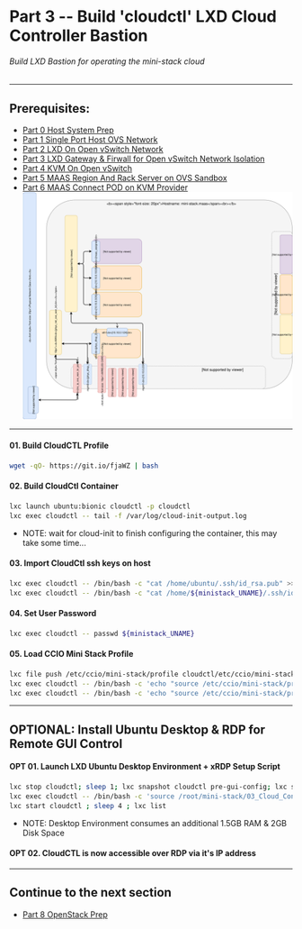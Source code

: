 # Part 3 -- Build 'cloudctl' LXD Cloud Controller Bastion
###### Build LXD Bastion for operating the mini-stack cloud
-------
## Prerequisites:
- [Part 0 Host System Prep]
- [Part 1 Single Port Host OVS Network]
- [Part 2 LXD On Open vSwitch Network]
- [Part 3 LXD Gateway & Firwall for Open vSwitch Network Isolation]
- [Part 4 KVM On Open vSwitch]
- [Part 5 MAAS Region And Rack Server on OVS Sandbox]
- [Part 6 MAAS Connect POD on KVM Provider]
![CCIO Hypervisor - JujuCTL Cloud Controller](web/drawio/juju_maas_cloud_controller.svg)
-------
#### 01. Build CloudCTL Profile
````sh
wget -qO- https://git.io/fjaWZ | bash
````
#### 02. Build CloudCtl Container
````sh
lxc launch ubuntu:bionic cloudctl -p cloudctl
lxc exec cloudctl -- tail -f /var/log/cloud-init-output.log
````
  - NOTE: wait for cloud-init to finish configuring the container, this may take some time...
#### 03. Import CloudCtl ssh keys on host
````sh
lxc exec cloudctl -- /bin/bash -c "cat /home/ubuntu/.ssh/id_rsa.pub" >>/root/.ssh/authorized_keys
lxc exec cloudctl -- /bin/bash -c "cat /home/${ministack_UNAME}/.ssh/id_rsa.pub" >>/root/.ssh/authorized_keys
````
#### 04. Set User Password
````sh
lxc exec cloudctl -- passwd ${ministack_UNAME}
````
#### 05. Load CCIO Mini Stack Profile
````sh
lxc file push /etc/ccio/mini-stack/profile cloudctl/etc/ccio/mini-stack/
lxc exec cloudctl -- /bin/bash -c 'echo "source /etc/ccio/mini-stack/profile" >>/root/.bashrc'
lxc exec cloudctl -- /bin/bash -c 'echo "source /etc/ccio/mini-stack/profile" >>/home/${ministack_UNAME}/.bashrc'
````
-------
## OPTIONAL: Install Ubuntu Desktop & RDP for Remote GUI Control
#### OPT 01. Launch LXD Ubuntu Desktop Environment + xRDP Setup Script
```sh
lxc stop cloudctl; sleep 1; lxc snapshot cloudctl pre-gui-config; lxc start cloudctl
lxc exec cloudctl -- /bin/bash -c 'source /root/mini-stack/03_Cloud_Controller_Bastion/aux/install-ubuntu-minimal-xrdp.sh'
lxc start cloudctl ; sleep 4 ; lxc list
```
  - NOTE: Desktop Environment consumes an additional 1.5GB RAM & 2GB Disk Space
#### OPT 02. CloudCTL is now accessible over RDP via it's IP address
-------
## Continue to the next section
- [Part 8 OpenStack Prep]
<!-- Markdown link & img dfn's -->
[Part 0 Host System Prep]: ../0_Host_System_Prep
[Part 1 Single Port Host OVS Network]: ../1_Single_Port_Host-Open_vSwitch_Network_Configuration
[Part 2 LXD On Open vSwitch Network]: ../2_LXD-On-OVS
[Part 3 LXD Gateway & Firwall for Open vSwitch Network Isolation]: ../3_LXD_Network_Gateway
[Part 4 KVM On Open vSwitch]: ../4_KVM_On_Open_vSwitch
[Part 5 MAAS Region And Rack Server on OVS Sandbox]: ../5_MAAS-Rack_And_Region_Ctl-On-Open_vSwitch
[Part 6 MAAS Connect POD on KVM Provider]: ../6_MAAS-Connect_POD_KVM-Provider
[Part 7 Juju MAAS Cloud]: ../7_Juju_MAAS_Cloud
[Part 8 OpenStack Prep]: ../8_OpenStack_Deploy
